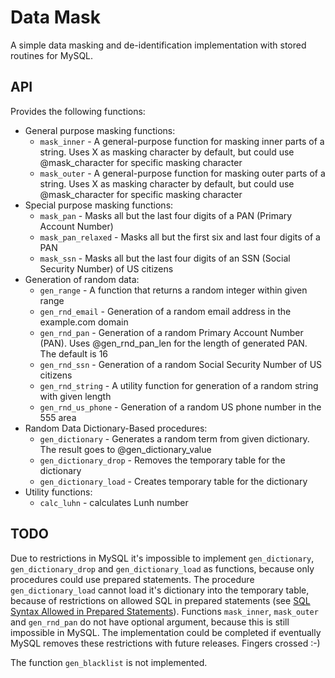 # Data Mask

A simple data masking and de-identification implementation with stored routines for MySQL.

## API

Provides the following functions:

* General purpose masking functions:
  * `mask_inner` - A general-purpose function for masking inner parts of a string. Uses X as masking character by default, but could use @mask_character for specific masking character
  * `mask_outer` - A general-purpose function for masking outer parts of a string. Uses X as masking character by default, but could use @mask_character for specific masking character
* Special purpose masking functions:
  * `mask_pan` - Masks all but the last four digits of a PAN (Primary Account Number)
  * `mask_pan_relaxed` - Masks all but the first six and last four digits of a PAN
  * `mask_ssn` - Masks all but the last four digits of an SSN (Social Security Number) of US citizens
* Generation of random data:
  * `gen_range` - A function that returns a random integer within given range
  * `gen_rnd_email` - Generation of a random email address in the example.com domain
  * `gen_rnd_pan` - Generation of a random Primary Account Number (PAN). Uses @gen_rnd_pan_len for the length of generated PAN. The default is 16
  * `gen_rnd_ssn` - Generation of a random Social Security Number of US citizens
  * `gen_rnd_string` - A utility function for generation of a random string with given length
  * `gen_rnd_us_phone` - Generation of a random US phone number in the 555 area
* Random Data Dictionary-Based procedures:
  * `gen_dictionary` - Generates a random term from given dictionary. The result goes to @gen_dictionary_value
  * `gen_dictionary_drop` - Removes the temporary table for the dictionary
  * `gen_dictionary_load` - Creates temporary table for the dictionary
* Utility functions:
  * `calc_luhn` - calculates Lunh number

## TODO

Due to restrictions in MySQL it's impossible to implement `gen_dictionary`, `gen_dictionary_drop` and `gen_dictionary_load` as functions, because only procedures could use prepared statements. The procedure `gen_dictionary_load` cannot load it's dictionary into the temporary table, because of restrictions on allowed SQL in prepared statements (see [SQL Syntax Allowed in Prepared Statements](https://dev.mysql.com/doc/refman/8.0/en/sql-syntax-prepared-statements.html#idm140124000651504)). Functions `mask_inner`, `mask_outer` and `gen_rnd_pan` do not have optional argument, because this is still impossible in MySQL. The implementation could be completed if eventually MySQL removes these restrictions with future releases. Fingers crossed :-)

The function `gen_blacklist` is not implemented.
